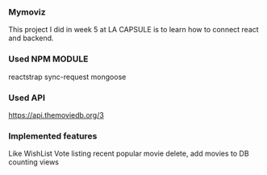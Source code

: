 ### Mymoviz

This project I did in week 5 at LA CAPSULE is to learn how to connect react and backend.

### Used NPM MODULE

reactstrap
sync-request
mongoose

### Used API

https://api.themoviedb.org/3

### Implemented features

Like
WishList
Vote
listing recent popular movie
delete, add movies to DB
counting views
